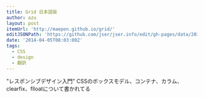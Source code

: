 ```yaml
---
title: Grid 日本語版
author: azu
layout: post
itemUrl: 'http://maepon.github.io/grid/'
editJSONPath: 'https://github.com/jser/jser.info/edit/gh-pages/data/2014/04/index.json'
date: '2014-04-05T08:03:00Z'
tags:
  - CSS
  - design
  - 翻訳
---
```

"レスポンシブデザイン入門"
CSSのボックスモデル、コンテナ、カラム、clearfix、flloatについて書かれてる
